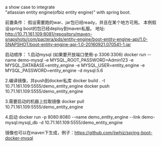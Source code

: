 a show case to integrate  
"atlassian entity engine(ofbiz entity engine)" with spring boot.



前置条件：
 假设需要跑的war、jar包已经ready，并且在某个地方可用。
 本例假设spring boot的包已经deploy到maven私服。
 地址:
http://10.71.161.109:8081/repository/maven-snapshots/com/pactera/pds/entity-engine/boot-entity-engine-api/1.0-SNAPSHOT/boot-entity-engine-api-1.0-20160921.070541-1.jar

 启动顺序：
 1.启动mysql (如果要开放端口使用-p 3306:3306)
 docker run --name demo-mysql -e MYSQL_ROOT_PASSWORD=Admin123 -e MYSQL_DATABASE=entity_engine -e MYSQL_USER=entity_engine -e MYSQL_PASSWORD=entity_engine -d mysql:5.6
 
 2.编译镜像，并push到docker私库
 docker build . -t 10.71.161.109:5555/demo_entity_engine
 docker push 10.71.161.109:5555/demo_entity_engine
 
 3.需要启动的机器上拉取镜像
 docker pull 10.71.161.109:5555/demo_entity_engine
 
 4.启动
 docker run -p 8080:8080 --name demo_entity_engine --link demo-mysql:mysql_db -d 10.71.161.109:5555/demo_entity_engine
 
 
 镜像也可以在maven下生成，例子：https://github.com/jiwhiz/spring-boot-docker-mysql